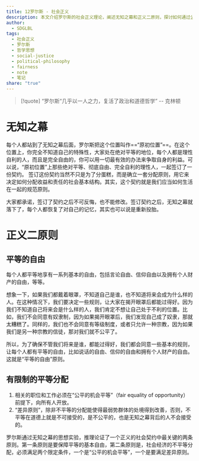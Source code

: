 ```yaml
---
title: 12罗尔斯 - 社会正义
description: 本文介绍罗尔斯的社会正义理论，阐述无知之幕和正义二原则，探讨如何通过公平原则构建一个合理的社会契约。
author:
  - SDGLBL
tags:
  - 社会正义
  - 罗尔斯
  - 哲学思想
  - social-justice
  - political-philosophy
  - fairness
  - note
  - 笔记
share: "true"
---
```


>[!quote]
>“罗尔斯“几乎以一人之力，复活了政治和道德哲学” -- 克林顿


# 无知之幕

每个人都站到了无知之幕后面，罗尔斯把这个位置叫作==“原初位置”==。在这个位置上，你完全不知道自己的特殊性，大家处在绝对平等的地位，每个人都是理性自利的人，而且是完全自由的，你可以用一切最有效的办法来争取自身的利益。可以说，“原初位置”上那些绝对平等、彻底自由、完全自利的理性人，一起签订了一份契约。
签订这份契约当然不只是为了分蛋糕，而是确立一套分配原则，用它来决定如何分配收益和责任的社会基本结构。其实，这个契约就是我们应当如何生活在一起的规范原则。

大家都承诺，签订了契约之后不可反悔，也不能修改。签订契约之后，无知之幕就落下了，每个人都恢复了对自己的记忆，其实也可以说是重新投胎。

# 正义二原则

## 平等的自由

 每个人都平等地享有一系列基本的自由，包括言论自由、信仰自由以及拥有个人财产的自由，等等。

想象一下，如果我们都戴着眼罩，不知道自己是谁，也不知道将来会成为什么样的人。在这种情况下，我们要决定一些规则，让大家在揭开眼罩后都能过得好。因为我们不知道自己将来会是什么样的人，我们肯定不想让自己处于不利的位置。比如，我们不会同意有奴隶制，因为如果揭开眼罩后，我们发现自己成了奴隶，那就太糟糕了。同样的，我们也不会同意有等级制度，或者只允许一种宗教，因为如果我们是另一种宗教的信徒，那对我们就不公平了。

所以，为了确保不管我们将来是谁，都能过得好，我们都会同意一些基本的规则，让每个人都有平等的自由，比如说话的自由、信仰的自由和拥有个人财产的自由。这就是“平等的自由”原则。

## 有限制的平等分配

1. 相关的职位和工作必须在“公平的机会平等”（fair equality of opportunity）前提下，向所有人开放。
2. “差异原则”，除非不平等的分配能使得最弱势群体的处境得到改善，否则，不平等在道德上就是不可接受的，是不公平的，也是无知之幕背后的人不会接受的。

罗尔斯通过无知之幕的思想实验，推理论证了一个正义的社会契约中最关键的两条原则。第一条原则是要保障平等的基本自由，第二条原则是，社会经济的不平等分配，必须满足两个限定条件，一个是“公平的机会平等”，一个是要满足差异原则。





